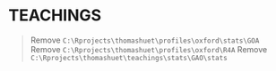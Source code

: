 # TEACHINGS

> Remove `C:\Rprojects\thomashuet\profiles\oxford\stats\GOA`
> Remove `C:\Rprojects\thomashuet\profiles\oxford\R4A`
> Remove `C:\Rprojects\thomashuet\teachings\stats\GAO\stats`